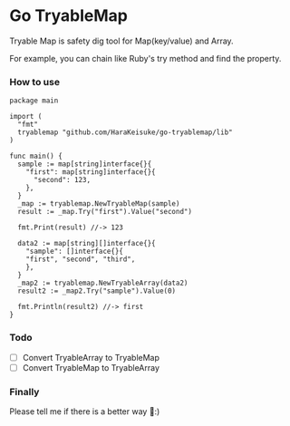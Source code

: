 # Go TryableMap

Tryable Map is safety dig tool for Map(key/value) and Array.

For example, you can chain like Ruby's try method and find the property.

### How to use

```
package main

import (
  "fmt"
  tryablemap "github.com/HaraKeisuke/go-tryablemap/lib"
)

func main() {
  sample := map[string]interface{}{
    "first": map[string]interface{}{
      "second": 123,
    },
  }
  _map := tryablemap.NewTryableMap(sample)
  result := _map.Try("first").Value("second")

  fmt.Print(result) //-> 123

  data2 := map[string][]interface{}{
    "sample": []interface{}{
    "first", "second", "third",
    },
  }
  _map2 := tryablemap.NewTryableArray(data2)
  result2 := _map2.Try("sample").Value(0)

  fmt.Println(result2) //-> first
}
```

### Todo
- [ ] Convert TryableArray to TryableMap
- [ ] Convert TryableMap to TryableArray

### Finally

Please tell me if there is a better way :)
